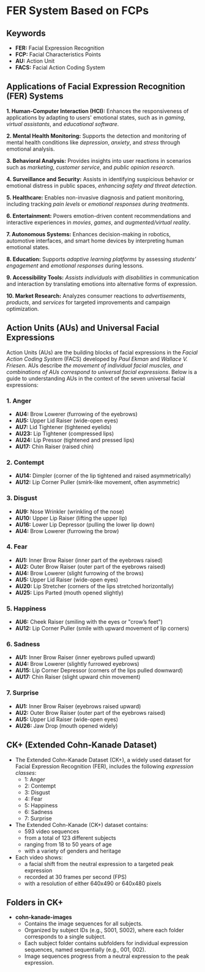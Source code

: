 # FER System Based on FCPs

## Keywords
* **FER:** Facial Expression Recognition
* **FCP:** Facial Characteristics Points
* **AU:** Action Unit
* **FACS:** Facial Action Coding System

## Applications of Facial Expression Recognition (FER) Systems
**1. Human-Computer Interaction (HCI):** 
Enhances the responsiveness of applications by adapting to users' emotional states, such as in _gaming_, _virtual assistants_, and _educational software_.

**2. Mental Health Monitoring:**
Supports the detection and monitoring of mental health conditions like _depression_, _anxiety_, and _stress_ through emotional analysis.

**3. Behavioral Analysis:**
Provides insights into user reactions in scenarios such as _marketing_, _customer service_, and _public opinion research_.

**4. Surveillance and Security:** 
Assists in identifying suspicious behavior or emotional distress in public spaces, _enhancing safety and threat detection_.

**5. Healthcare:** 
Enables non-invasive diagnosis and patient monitoring, including tracking _pain levels_ or _emotional responses during treatments_.

**6. Entertainment:** 
Powers emotion-driven content recommendations and interactive experiences in _movies_, _games_, and _augmented/virtual reality_.

**7. Autonomous Systems:** 
Enhances decision-making in robotics, automotive interfaces, and smart home devices by interpreting human emotional states.

**8. Education:** 
Supports _adaptive learning platforms_ by assessing _students’ engagement_ and _emotional responses_ during lessons.

**9. Accessibility Tools:** 
_Assists individuals with disabilities_ in communication and interaction by translating emotions into alternative forms of expression.

**10. Market Research:** 
Analyzes consumer reactions to _advertisements_, _products_, and _services_ for targeted improvements and campaign optimization.

## Action Units (AUs) and Universal Facial Expressions
Action Units (AUs) are the building blocks of facial expressions in the _Facial Action Coding System_ (FACS) developed by _Paul Ekman_ and _Wallace V. Friesen_. AUs describe _the movement of individual facial muscles, and combinations of AUs correspond to universal facial expressions_. Below is a guide to understanding AUs in the context of the seven universal facial expressions:

### 1. Anger
* **AU4:** Brow Lowerer (furrowing of the eyebrows)
* **AU5:** Upper Lid Raiser (wide-open eyes)
* **AU7:** Lid Tightener (tightened eyelids)
* **AU23:** Lip Tightener (compressed lips)
* **AU24:** Lip Pressor (tightened and pressed lips)
* **AU17:** Chin Raiser (raised chin)

### 2. Contempt
* **AU14:** Dimpler (corner of the lip tightened and raised asymmetrically)
* **AU12:** Lip Corner Puller (smirk-like movement, often asymmetric)

### 3. Disgust
* **AU9:** Nose Wrinkler (wrinkling of the nose)
* **AU10:** Upper Lip Raiser (lifting the upper lip)
* **AU16:** Lower Lip Depressor (pulling the lower lip down)
* **AU4:** Brow Lowerer (furrowing the brow)

### 4. Fear
* **AU1:** Inner Brow Raiser (inner part of the eyebrows raised)
* **AU2:** Outer Brow Raiser (outer part of the eyebrows raised)
* **AU4:** Brow Lowerer (slight furrowing of the brows)
* **AU5:** Upper Lid Raiser (wide-open eyes)
* **AU20:** Lip Stretcher (corners of the lips stretched horizontally)
* **AU25:** Lips Parted (mouth opened slightly)

### 5. Happiness
* **AU6:** Cheek Raiser (smiling with the eyes or "crow’s feet")
* **AU12:** Lip Corner Puller (smile with upward movement of lip corners)

### 6. Sadness
* **AU1:** Inner Brow Raiser (inner eyebrows pulled upward)
* **AU4:** Brow Lowerer (slightly furrowed eyebrows)
* **AU15:** Lip Corner Depressor (corners of the lips pulled downward)
* **AU17:** Chin Raiser (slight upward chin movement)

### 7. Surprise
* **AU1:** Inner Brow Raiser (eyebrows raised upward)
* **AU2:** Outer Brow Raiser (outer part of the eyebrows raised)
* **AU5:** Upper Lid Raiser (wide-open eyes)
* **AU26:** Jaw Drop (mouth opened widely)

## CK+ (Extended Cohn-Kanade Dataset)
* The Extended Cohn-Kanade Dataset (CK+), a widely used dataset for Facial Expression Recognition (FER), includes the following _expression classes_:
  * 1: Anger
  * 2: Contempt
  * 3: Disgust
  * 4: Fear
  * 5: Happiness
  * 6: Sadness
  * 7: Surprise
* The Extended Cohn-Kanade (CK+) dataset contains:
  * 593 video sequences
  * from a total of 123 different subjects
  * ranging from 18 to 50 years of age
  * with a variety of genders and heritage
* Each video shows:
  * a facial shift from the neutral expression to a targeted peak expression
  * recorded at 30 frames per second (FPS)
  * with a resolution of either 640x490 or 640x480 pixels
## Folders in CK+
* **cohn-kanade-images**
  * Contains the image sequences for all subjects.
  * Organized by subject IDs (e.g., S001, S002), where each folder corresponds to a single subject.
  * Each subject folder contains subfolders for individual expression sequences, named sequentially (e.g., 001, 002).
  * Image sequences progress from a neutral expression to the peak expression.
